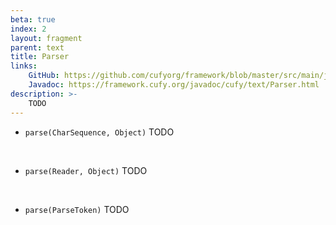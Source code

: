 ```yaml
---
beta: true
index: 2
layout: fragment
parent: text
title: Parser
links:
    GitHub: https://github.com/cufyorg/framework/blob/master/src/main/java/cufy/text/Parser.java
    Javadoc: https://framework.cufy.org/javadoc/cufy/text/Parser.html
description: >-
    TODO
---
```


- `parse(CharSequence, Object)` TODO
<br>

- `parse(Reader, Object)` TODO
<br>

- `parse(ParseToken)` TODO